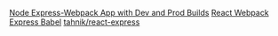 [Node Express-Webpack App with Dev and Prod Builds](https://medium.com/@binyamin/creating-a-node-express-webpack-app-with-dev-and-prod-builds-a4962ce51334)
[React Webpack Express Babel](https://levelup.gitconnected.com/how-to-setup-environment-using-react-webpack-express-babel-d5f1b572b678?gi=3cd90629974)
[tahnik/react-express](https://github.com/tahnik/react-expressjs/blob/master/webpack/client.dev.js)